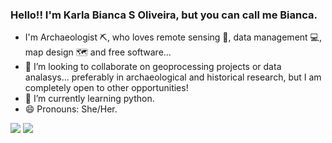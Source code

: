 ### Hello!! I'm Karla Bianca S Oliveira, but you can call me Bianca.
- I'm Archaeologist ⛏️, who loves remote sensing 📡, data management 💻, map design 🗺️ and free software...
- 🔭 I’m looking to collaborate on geoprocessing projects or data analasys... preferably in archaeological and historical research, but I am completely open to other opportunities!
- 🌱 I’m currently learning python.
- 😄 Pronouns: She/Her.

<div> 
  <a href = "mailto:kbiancasol@gmail.com"><img src="https://img.shields.io/badge/-Gmail-%23333?style=for-the-badge&logo=gmail&logoColor=white" target="_blank"></a>
  <a href="https://www.linkedin.com/in/karlabiancasol/" target="_blank"><img src="https://img.shields.io/badge/-LinkedIn-%230077B5?style=for-the-badge&logo=linkedin&logoColor=white" target="_blank"></a> 
</div>

<!---
kabianca/kabianca is a ✨ special ✨ repository because its `README.md` (this file) appears on your GitHub profile.
You can click the Preview link to take a look at your changes.
--->
